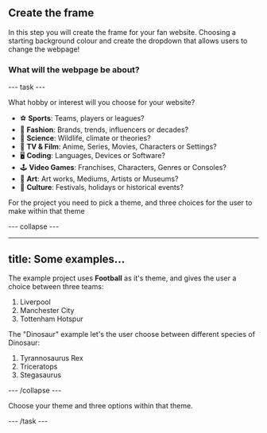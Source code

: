## Create the frame

In this step you will create the frame for your fan website. Choosing a starting background colour and create the dropdown that allows users to change the webpage!

### What will the webpage be about?

--- task ---

What hobby or interest will you choose for your website?

+ ⚽️ **Sports**: Teams, players or leagues?
+ 👗 **Fashion**: Brands, trends, influencers or decades?
+ 🔬 **Science**: Wildlife, climate or theories?
+ 🎥 **TV & Film**: Anime, Series, Movies, Characters or Settings?
+ 🖥️ **Coding**: Languages, Devices or Software?
+ 🕹️ **Video Games**: Franchises, Characters, Genres or Consoles?
+ 🎨 **Art**: Art works, Mediums, Artists or Museums?
+ 👥 **Culture**: Festivals, holidays or historical events?

For the project you need to pick a theme, and three choices for the user to make within that theme

--- collapse ---

---
title: Some examples...
---

The example project uses **Football** as it's theme, and gives the user a choice between three teams:
1. Liverpool
2. Manchester City
3. Tottenham Hotspur

The "Dinosaur" example let's the user choose between different species of Dinosaur:
1. Tyrannosaurus Rex
2. Triceratops
3. Stegasaurus

--- /collapse ---

Choose your theme and three options within that theme.

--- /task ---

